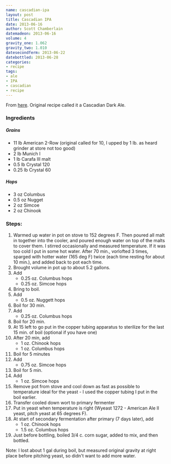 ```yaml
---
name: cascadian-ipa
layout: post
title: Cascadian IPA
date: 2013-06-16
author: Scott Chamberlain
datemadeon: 2013-06-16
volume: 4
gravity_one: 1.062
gravity_two: 1.010
datesecondferm: 2013-06-22
datebottled: 2013-06-28
categories:
- recipe
tags:
- ale
- IPA
- cascadian
- recipe
---
```


From [here](http://forum.northernbrewer.com/t/cascadian-dark-ale-recipe-questions/12320/18). Original recipe called it a Cascadian Dark Ale.

### Ingredients

##### Grains

+ 11 lb American 2-Row (original called for 10, I upped by 1 lb. as heard grinder at store not too good)
+ 2 lb Munich I
+ 1 lb Carafa III malt
+ 0.5 lb Crystal 120
+ 0.25 lb Crystal 60

##### Hops
+ 3 oz Columbus
+ 0.5 oz Nugget
+ 2 oz Simcoe
+ 2 oz Chinook

### Steps:

1. Warmed up water in pot on stove to 152 degrees F. Then poured all malt in together into the cooler, and poured enough water on top of the malts to cover them.  I stirred occasionally and measured temperature. If it was too cold I put in some hot water.  After 70 min., vorlofted 3 times, sparged with hotter water (165 deg F) twice (each time resting for about 10 min.), and added back to pot each time.
2. Brought volume in pot up to about 5.2 gallons.
3. Add
	+ 0.25 oz. Columbus hops
	+ 0.25 oz. Simcoe hops
3. Bring to boil.
3. Add
	+ 0.5 oz. Nuggett hops
4. Boil for 30 min.
5. Add
	+ 0.25 oz. Columbus hops
6. Boil for 20 min.
7. At 15 left to go put in the copper tubing apparatus to sterilize for the last 15 min. of boil (optional if you have one)
8. After 20 min, add
	+ 1 oz. Chinook hops
	+ 1 oz. Columbus hops
9. Boil for 5 minutes
10. Add
	+ 0.75 oz. Simcoe hops
11. Boil for 5 min.
12. Add
	+ 1 oz. Simcoe hops
12. Remove pot from stove and cool down as fast as possible to temperature ideal for the yeast - I used the copper tubing I put in the boil earlier.
13. Transfer cooled down wort to primary fermenter
14. Put in yeast when temperature is right (Wyeast 1272 - American Ale II yeast, pitch yeast at 65 degrees F).
15. At start of secondary fermentation after primary (7 days later), add
	+ 1 oz. Chinook hops
	+ 1.5 oz. Columbus hops
16. Just before bottling, boiled 3/4 c. corn sugar, added to mix, and then bottled.

Note: I lost about 1 gal during boil, but measured original gravity at right place before pitching yeast, so didn't want to add more water.
